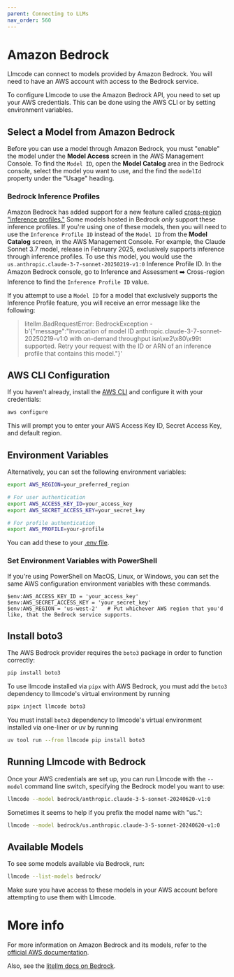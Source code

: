 ```yaml
---
parent: Connecting to LLMs
nav_order: 560
---
```


# Amazon Bedrock

Llmcode can connect to models provided by Amazon Bedrock.
You will need to have an AWS account with access to the Bedrock service.

To configure Llmcode to use the Amazon Bedrock API, you need to set up your AWS credentials.
This can be done using the AWS CLI or by setting environment variables.

## Select a Model from Amazon Bedrock

Before you can use a model through Amazon Bedrock, you must "enable" the model under the **Model
Access** screen in the AWS Management Console.
To find the `Model ID`, open the **Model Catalog** area in the Bedrock console, select the model 
you want to use, and the find the `modelId` property under the "Usage" heading.

### Bedrock Inference Profiles

Amazon Bedrock has added support for a new feature called [cross-region "inference profiles."](https://aws.amazon.com/about-aws/whats-new/2024/09/amazon-bedrock-knowledge-bases-cross-region-inference/)
Some models hosted in Bedrock _only_ support these inference profiles.
If you're using one of these models, then you will need to use the `Inference Profile ID` 
instead of the `Model ID` from the **Model Catalog** screen, in the AWS Management Console.
For example, the Claude Sonnet 3.7 model, release in February 2025, exclusively supports
inference through inference profiles. To use this model, you would use the 
`us.anthropic.claude-3-7-sonnet-20250219-v1:0` Inference Profile ID.
In the Amazon Bedrock console, go to Inference and Assessment ➡️ Cross-region Inference
to find the `Inference Profile ID` value.

If you attempt to use a `Model ID` for a model that exclusively supports the Inference Profile
feature, you will receive an error message like the following:

> litellm.BadRequestError: BedrockException - b'{"message":"Invocation of model ID
anthropic.claude-3-7-sonnet-20250219-v1:0 with on-demand throughput isn\xe2\x80\x99t supported. Retry your
request with the ID or ARN of an inference profile that contains this model."}'

## AWS CLI Configuration

If you haven't already, install the [AWS CLI](https://aws.amazon.com/cli/) and configure it with your credentials:

```bash
aws configure
```

This will prompt you to enter your AWS Access Key ID, Secret Access Key, and default region.

## Environment Variables

Alternatively, you can set the following environment variables:

```bash
export AWS_REGION=your_preferred_region

# For user authentication
export AWS_ACCESS_KEY_ID=your_access_key
export AWS_SECRET_ACCESS_KEY=your_secret_key

# For profile authentication
export AWS_PROFILE=your-profile
```

You can add these to your 
[.env file](/docs/config/dotenv.html).

### Set Environment Variables with PowerShell

If you're using PowerShell on MacOS, Linux, or Windows, you can set the same AWS configuration environment variables with these commands.

```pwsh
$env:AWS_ACCESS_KEY_ID = 'your_access_key'
$env:AWS_SECRET_ACCESS_KEY = 'your_secret_key'
$env:AWS_REGION = 'us-west-2'   # Put whichever AWS region that you'd like, that the Bedrock service supports.
```

## Install boto3

The AWS Bedrock provider requires the `boto3` package in order to function correctly:

```bash
pip install boto3
```

To use llmcode installed via `pipx` with AWS Bedrock, you must add the `boto3` dependency to llmcode's virtual environment by running

```bash
pipx inject llmcode boto3
```

You must install `boto3` dependency to llmcode's virtual environment installed via one-liner or uv by running

```bash
uv tool run --from llmcode pip install boto3
```


## Running Llmcode with Bedrock

Once your AWS credentials are set up, you can run Llmcode with the `--model` command line switch, specifying the Bedrock model you want to use:

```bash
llmcode --model bedrock/anthropic.claude-3-5-sonnet-20240620-v1:0
```

Sometimes it seems to help if you prefix the model name with "us.":

```bash
llmcode --model bedrock/us.anthropic.claude-3-5-sonnet-20240620-v1:0
```


## Available Models

To see some models available via Bedrock, run:

```bash
llmcode --list-models bedrock/
```

Make sure you have access to these models in your AWS account before attempting to use them with Llmcode.

# More info

For more information on Amazon Bedrock and its models, refer to the [official AWS documentation](https://docs.aws.amazon.com/bedrock/latest/userguide/what-is-bedrock.html).

Also, see the 
[litellm docs on Bedrock](https://litellm.vercel.app/docs/providers/bedrock).
